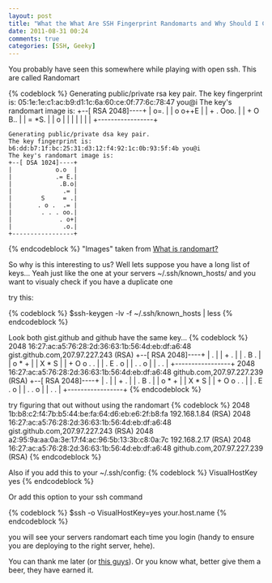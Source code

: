 ```yaml
---
layout: post
title: "What the What Are SSH Fingerprint Randomarts and Why Should I Care?"
date: 2011-08-31 00:24
comments: true
categories: [SSH, Geeky]
---
```


You probably have seen this somewhere while playing with open ssh.
This are called Randomart

{% codeblock %}
    Generating public/private rsa key pair.
    The key fingerprint is:
    05:1e:1e:c1:ac:b9:d1:1c:6a:60:ce:0f:77:6c:78:47 you@i
    The key's randomart image is:
    +--[ RSA 2048]----+
    |       o=.       |
    |    o  o++E      |
    |   + . Ooo.      |
    |    + O B..      |
    |     = *S.       |
    |      o          |
    |                 |
    |                 |
    |                 |
    +-----------------+

    Generating public/private dsa key pair.
    The key fingerprint is:
    b6:dd:b7:1f:bc:25:31:d3:12:f4:92:1c:0b:93:5f:4b you@i
    The key's randomart image is:
    +--[ DSA 1024]----+
    |            o.o  |
    |            .= E.|
    |             .B.o|
    |              .= |
    |        S     = .|
    |       . o .  .= |
    |        . . . oo.|
    |             . o+|
    |              .o.|
    +-----------------+
{% endcodeblock %}
"Images" taken from [What is randomart?](http://superuser.com/questions/22535/what-is-randomart-produced-by-ssh-keygen)

So why is this interesting to us?
Well lets suppose you have a long list of keys... Yeah just like the one
at your servers ~/.ssh/known_hosts/ and you want to visualy check if you 
have a duplicate one

try this:

{% codeblock %}
 $ssh-keygen -lv -f ~/.ssh/known_hosts | less
{% endcodeblock %}

Look both gist.github and github have the same key...
{% codeblock %}
2048 16:27:ac:a5:76:28:2d:36:63:1b:56:4d:eb:df:a6:48 gist.github.com,207.97.227.243 (RSA)
+--[ RSA 2048]----+
|        .        |
|       + .       |
|      . B .      |
|     o * +       |
|    X * S        |
|   + O o . .     |
|    .   E . o    |
|       . . o     |
|        . .      |
+-----------------+
2048 16:27:ac:a5:76:28:2d:36:63:1b:56:4d:eb:df:a6:48 github.com,207.97.227.239 (RSA)
+--[ RSA 2048]----+
|        .        |
|       + .       |
|      . B .      |
|     o * +       |
|    X * S        |
|   + O o . .     |
|    .   E . o    |
|       . . o     |
|        . .      |
+-----------------+
{% endcodeblock %}

try figuring that out without using the randomart
{% codeblock %}
2048 1b:b8:c2:f4:7b:b5:44:be:fa:64:d6:eb:e6:2f:b8:fa 192.168.1.84 (RSA)
2048 16:27:ac:a5:76:28:2d:36:63:1b:56:4d:eb:df:a6:48 gist.github.com,207.97.227.243 (RSA)
2048 a2:95:9a:aa:0a:3e:17:f4:ac:96:5b:13:3b:c8:0a:7c 192.168.2.17 (RSA)
2048 16:27:ac:a5:76:28:2d:36:63:1b:56:4d:eb:df:a6:48 github.com,207.97.227.239 (RSA)
{% endcodeblock %}

Also if you add this to your ~/.ssh/config:
{% codeblock %}
  VisualHostKey yes
{% endcodeblock %}

Or add this option to your ssh command 

{% codeblock %}
  $ssh -o VisualHostKey=yes your.host.name
{% endcodeblock %}

you will see your servers randomart each time you login (handy to ensure
you are deploying to the right server, hehe).

You can thank me later (or [this guys](http://www.undeadly.org/cgi?action=article&sid=20080615022750&mode=expanded&count=13)).
Or you know what, better give them a beer, they have earned it.
